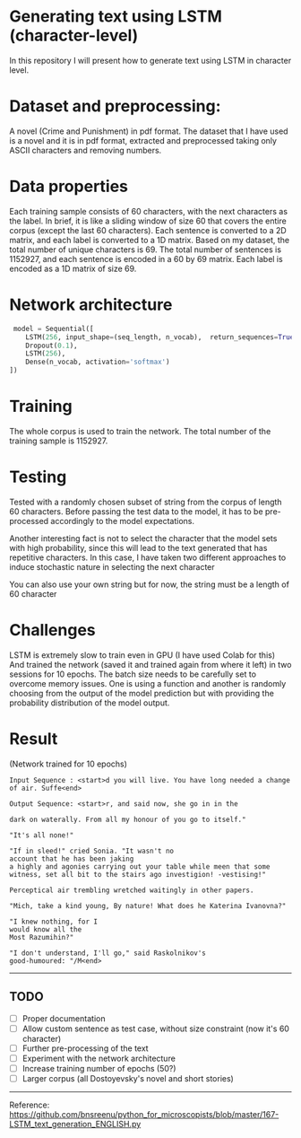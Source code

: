# Generating text using LSTM (character-level)

In this repository I will present how to generate text using LSTM in character level. 

# Dataset and preprocessing:

A novel (Crime and Punishment) in pdf format. The dataset that I have used is a novel and it is in pdf format, extracted and preprocessed taking only ASCII characters and removing numbers. 


# Data properties

Each training sample consists of 60 characters, with the next characters as the label. In brief, it is like a sliding window of size 60 that covers the entire corpus (except the last 60 characters).
Each sentence is converted to a 2D matrix, and each label is converted to a 1D matrix. Based on my dataset, the total number of unique characters is 69. The total number of sentences is 1152927, and each sentence is encoded in a 60 by 69 matrix. Each label is encoded as a 1D matrix of size 69. 
# Network architecture

```python
 model = Sequential([
    LSTM(256, input_shape=(seq_length, n_vocab),  return_sequences=True),
    Dropout(0.1),
    LSTM(256),
    Dense(n_vocab, activation='softmax')
])
```


# Training

The whole corpus is used to train the network. The total number of the training sample is 1152927.


# Testing

Tested with a randomly chosen subset of string from the corpus of length 60 characters. Before passing the test data to the model, it has to be pre-processed accordingly to the model expectations.

Another interesting fact is not to select the character that the model sets with high probability, since this will lead to the text generated that has repetitive characters. In this case, I have taken two different approaches to induce stochastic nature in selecting the next character

You can also use your own string but for now, the string must be a length of 60 character



# Challenges

LSTM is extremely slow to train even in GPU (I have used Colab for this) And trained the network (saved it and trained again from where it left) in two sessions for 10 epochs. The batch size needs to be carefully set to overcome memory issues. One is using a function and another is randomly choosing from the output of the model prediction but with providing the probability distribution of the model output. 

# Result 

(Network trained for 10 epochs)


```
Input Sequence : <start>d you will live. You have long needed a change of air. Suffe<end>

Output Sequence: <start>r, and said now, she go in in the 

dark on waterally. From all my honour of you go to itself." 
 
"It's all none!" 
 
"If in sleed!" cried Sonia. "It wasn't no 
account that he has been jaking 
a highly and agonies carrying out your table while meen that some witness, set all bit to the stairs ago investigion! -vestising!" 
 
Perceptical air trembling wretched waitingly in other papers. 
 
"Mich, take a kind young, By nature! What does he Katerina Ivanovna?" 
 
"I knew nothing, for I 
would know all the 
Most Razumihin?" 
 
"I don't understand, I'll go," said Raskolnikov's 
good-humoured: "/M<end>

```


---

## TODO
* [ ] Proper documentation
* [ ] Allow custom sentence as test case, without size constraint (now it's 60 character)
* [ ] Further pre-processing of the text
* [ ] Experiment with the network architecture 
* [ ] Increase training number of epochs (50?)
* [ ] Larger corpus (all Dostoyevsky's novel and short stories)

---



Reference: https://github.com/bnsreenu/python_for_microscopists/blob/master/167-LSTM_text_generation_ENGLISH.py

